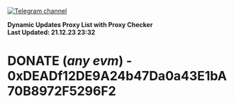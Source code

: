 [![Telegram channel](https://img.shields.io/endpoint?url=https://runkit.io/damiankrawczyk/telegram-badge/branches/master?url=https://t.me/n4z4v0d)](https://t.me/n4z4v0d) 

**Dynamic Updates Proxy List with Proxy Checker**  
**Last Updated: 21.12.23 23:32**

# DONATE (_any evm_) - 0xDEADf12DE9A24b47Da0a43E1bA70B8972F5296F2
